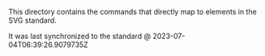 This directory contains the commands that directly map to elements in the SVG standard.

It was last synchronized to the standard @ 2023-07-04T06:39:26.9079735Z
